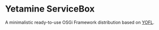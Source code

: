 # Yetamine ServiceBox

A minimalistic ready-to-use OSGi Framework distribution based on [YOFL](http://github.com/yetamine/net.yetamine.osgi.launcher).
